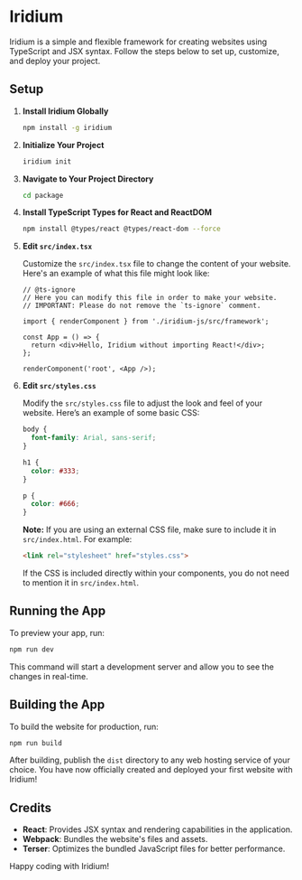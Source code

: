 
# Iridium

Iridium is a simple and flexible framework for creating websites using TypeScript and JSX syntax. Follow the steps below to set up, customize, and deploy your project.

## Setup

1. **Install Iridium Globally**

   ```bash
   npm install -g iridium
   ```

2. **Initialize Your Project**

   ```bash
   iridium init
   ```

3. **Navigate to Your Project Directory**

   ```bash
   cd package
   ```

4. **Install TypeScript Types for React and ReactDOM**

   ```bash
   npm install @types/react @types/react-dom --force
   ```

5. **Edit `src/index.tsx`**

   Customize the `src/index.tsx` file to change the content of your website. Here's an example of what this file might look like:

   ```tsx
   // @ts-ignore
   // Here you can modify this file in order to make your website.
   // IMPORTANT: Please do not remove the `ts-ignore` comment.

   import { renderComponent } from './iridium-js/src/framework';

   const App = () => {
     return <div>Hello, Iridium without importing React!</div>;
   };

   renderComponent('root', <App />);
   ```

6. **Edit `src/styles.css`**

   Modify the `src/styles.css` file to adjust the look and feel of your website. Here’s an example of some basic CSS:

   ```css
   body {
     font-family: Arial, sans-serif;
   }

   h1 {
     color: #333;
   }

   p {
     color: #666;
   }
   ```

   **Note:** If you are using an external CSS file, make sure to include it in `src/index.html`. For example:

   ```html
   <link rel="stylesheet" href="styles.css">
   ```

   If the CSS is included directly within your components, you do not need to mention it in `src/index.html`.

## Running the App

To preview your app, run:

```bash
npm run dev
```

This command will start a development server and allow you to see the changes in real-time.

## Building the App

To build the website for production, run:

```bash
npm run build
```

After building, publish the `dist` directory to any web hosting service of your choice. You have now officially created and deployed your first website with Iridium!

## Credits

- **React**: Provides JSX syntax and rendering capabilities in the application.
- **Webpack**: Bundles the website's files and assets.
- **Terser**: Optimizes the bundled JavaScript files for better performance.

Happy coding with Iridium!
